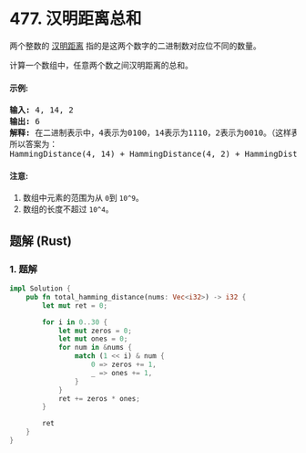 # 477. 汉明距离总和
两个整数的 [汉明距离](https://baike.baidu.com/item/%E6%B1%89%E6%98%8E%E8%B7%9D%E7%A6%BB/475174?fr=aladdin) 指的是这两个数字的二进制数对应位不同的数量。

计算一个数组中，任意两个数之间汉明距离的总和。

#### 示例:
<pre>
<strong>输入:</strong> 4, 14, 2
<strong>输出:</strong> 6
<strong>解释:</strong> 在二进制表示中，4表示为0100，14表示为1110，2表示为0010。（这样表示是为了体现后四位之间关系）
所以答案为：
HammingDistance(4, 14) + HammingDistance(4, 2) + HammingDistance(14, 2) = 2 + 2 + 2 = 6.
</pre>

#### 注意:
1. 数组中元素的范围为从 `0`到 `10^9`。
2. 数组的长度不超过 `10^4`。

## 题解 (Rust)

### 1. 题解
```Rust
impl Solution {
    pub fn total_hamming_distance(nums: Vec<i32>) -> i32 {
        let mut ret = 0;

        for i in 0..30 {
            let mut zeros = 0;
            let mut ones = 0;
            for num in &nums {
                match (1 << i) & num {
                    0 => zeros += 1,
                    _ => ones += 1,
                }
            }
            ret += zeros * ones;
        }

        ret
    }
}
```
